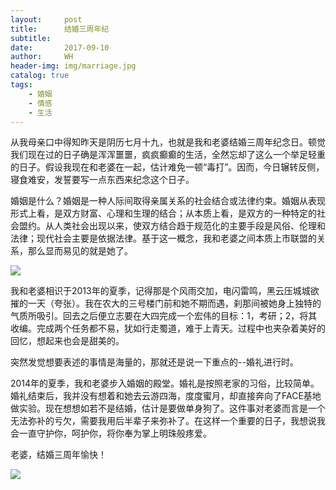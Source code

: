 ```yaml
---
layout:     post
title:      结婚三周年纪
subtitle:   
date:       2017-09-10
author:     WH
header-img: img/marriage.jpg
catalog: true
tags:
    - 婚姻
    - 情感
    - 生活
---
```




从我母亲口中得知昨天是阴历七月十九，也就是我和老婆结婚三周年纪念日。顿觉我们现在过的日子确是浑浑噩噩，疯疯癫癫的生活，全然忘却了这么一个举足轻重的日子。假设我现在和老婆在一起，估计难免一顿“毒打”。因而，今日辗转反侧，寝食难安，发誓要写一点东西来纪念这个日子。

婚姻是什么？婚姻是一种人际间取得亲属关系的社会结合或法律约束。婚姻从表现形式上看，是双方财富、心理和生理的结合；从本质上看，是双方的一种特定的社会盟约。从人类社会出现以来，使双方结合趋于规范化的主要手段是风俗、伦理和法律；现代社会主要是依据法律。基于这一概念，我和老婆之间本质上市联盟的关系，那么显而易见的就是她了。

![](https://github.com/wangdata/wangdata.github.io/blob/master/img/airen_1.jpg)

我和老婆相识于2013年的夏季，记得那是个风雨交加，电闪雷鸣，黑云压城城欲摧的一天（夸张）。我在农大的三号楼门前和她不期而遇，刹那间被她身上独特的气质所吸引。回去之后便立志要在大四完成一个宏伟的目标：1，考研；2，将其收编。完成两个任务都不易，犹如行走蜀道，难于上青天。过程中也夹杂着美好的回忆，想起来也会是甜美的。

突然发觉想要表述的事情是海量的，那就还是说一下重点的--婚礼进行时。

2014年的夏季，我和老婆步入婚姻的殿堂。婚礼是按照老家的习俗，比较简单。婚礼结束后，我并没有想着和她去云游四海，度度蜜月，却直接奔向了FACE基地做实验。现在想想如若不是结婚，估计是要做单身狗了。这件事对老婆而言是一个无法弥补的亏欠，需要我用后半辈子来弥补了。在这样一个重要的日子，我想说我会一直守护你，呵护你，将你奉为掌上明珠般疼爱。

老婆，结婚三周年愉快！

![](https://github.com/wangdata/wangdata.github.io/blob/master/img/anniversary.jpg)
